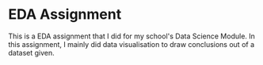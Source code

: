 # EDA Assignment

This is a EDA assignment that I did for my school's Data Science Module.
In this assignment, I mainly did data visualisation to draw conclusions out of a dataset given.
